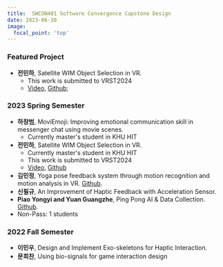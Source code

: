```yaml
---
title:  SWCON401 Software Convergence Capstone Design
date: 2023-06-30
image:
  focal_point: 'top'
---
```


<!--more-->
### Featured Project
- **전민하**, Satellite WIM Object Selection in VR.
  - This work is submitted to VRST2024
  - [Video](), [Github]();  


### 2023 Spring Semester
- **하창범**, MoviEmoji: Improving emotional communication skill in messenger chat using movie scenes.
  - Currently master's student in KHU HIT
- **전민하**, Satellite WIM Object Selection in VR.
  - Currently master's student in KHU HIT
  - This work is submitted to VRST2024
  - [Video](), [Github]()
- **김민정**, Yoga pose feedback system through motion recognition and motion analysis in VR. [Github](https://github.com/mmindoong/-2023-1-FitnessVRUnity).
- **신필규**, An Improvement of Haptic Feedback with Acceleration Sensor. 
- **Piao Yongyi and Yuan Guangzhe**, Ping Pong AI & Data Collection. [Github](https://github.com/PIAOYONGYI2019102072/2023-1SWCD).
- Non-Pass: 1 students

### 2022 Fall Semester
- **이민우**, Design and Implement Exo-skeletons for Haptic Interaction.
- **문희찬**, Using bio-signals for game interaction design 